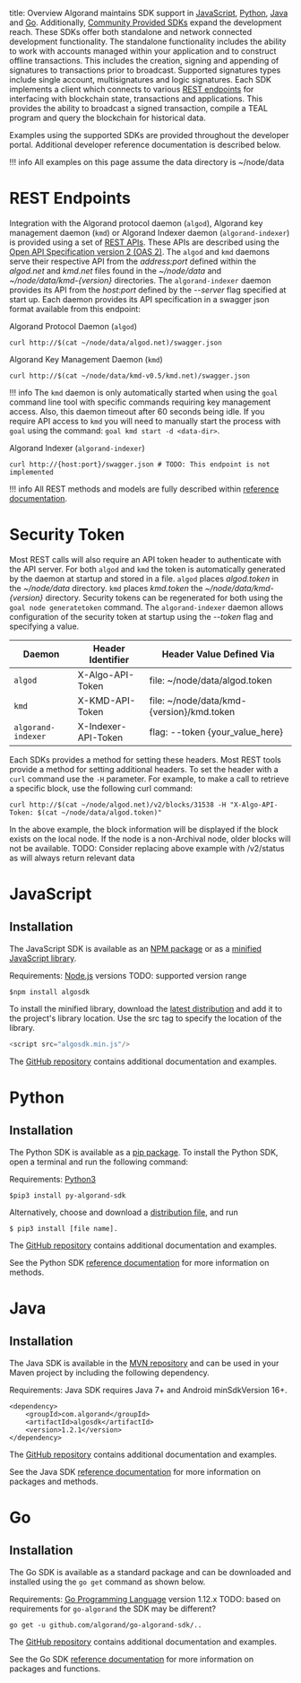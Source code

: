 title: Overview
Algorand maintains SDK support in [JavaScript](https://github.com/algorand/java-algorand-sdk), [Python](https://github.com/algorand/py-algorand-sdk), [Java](https://github.com/algorand/java-algorand-sdk) and [Go](https://github.com/algorand/go-algorand-sdk). Additionally, [Community Provided SDKs](../../community/#sdks) expand the development reach. These SDKs offer both standalone and network connected development functionality. The standalone functionality includes the ability to work with accounts managed within your application and to construct offline transactions. This includes the creation, signing and appending of signatures to transactions prior to broadcast. Supported signatures types include single account, multisignatures and logic signatures. Each SDK implements a client which connects to various [REST endpoints](TODO:$REST_LANDING_PAGE) for interfacing with blockchain state, transactions and applications. This provides the ability to broadcast a signed transaction, compile a TEAL program and query the blockchain for historical data.

Examples using the supported SDKs are provided throughout the developer portal. Additional developer reference documentation is described below.

!!! info
    All examples on this page assume the data directory is ~/node/data

# REST Endpoints
Integration with the Algorand protocol daemon (`algod`), Algorand key management daemon (`kmd`) or Algorand Indexer daemon (`algorand-indexer`) is provided using a set of [REST APIs](TODO:$REST_LANDING_PAGE). These APIs are described using the [Open API Specification version 2 (OAS 2)](https://github.com/OAI/OpenAPI-Specification/blob/master/versions/2.0.md). The `algod` and `kmd` daemons serve their respective API from the _address:port_ defined within the _algod.net_ and _kmd.net_ files found in the _~/node/data_ and _~/node/data/kmd-{version}_ directories. The `algorand-indexer` daemon provides its API from the _host:port_ defined by the _--server_ flag specified at start up. Each daemon provides its API specification in a swagger json format available from this endpoint: 

Algorand Protocol Daemon (`algod`)

```
curl http://$(cat ~/node/data/algod.net)/swagger.json
```

Algorand Key Management Daemon (`kmd`)

```
curl http://$(cat ~/node/data/kmd-v0.5/kmd.net)/swagger.json
```

!!! info
    The `kmd` daemon is only automatically started when using the `goal` command line tool with specific commands requiring key management access. Also, this daemon timeout after 60 seconds being idle. If you require API access to `kmd` you will need to manually start the process with `goal` using the command: `goal kmd start -d <data-dir>`.

Algorand Indexer (`algorand-indexer`)

```
curl http://{host:port}/swagger.json # TODO: This endpoint is not implemented
```

!!! info
    All REST methods and models are fully described within [reference documentation](TODO:$REST_LANDING_PAGE). 


# Security Token
Most REST calls will also require an API token header to authenticate with the API server. For both `algod` and `kmd` the token is automatically generated by the daemon at startup and stored in a file. `algod` places _algod.token_ in the _~/node/data_ directory. `kmd` places _kmd.token_ the _~/node/data/kmd-{version}_ directory. Security tokens can be regenerated for both using the `goal node generatetoken` command. The `algorand-indexer` daemon allows configuration of the security token at startup using the _--token_ flag and specifying a value. 

| Daemon             | Header Identifier   | Header Value Defined Via                      |
| ------------------ | ------------------- | --------------------------------------------- |
| `algod`            | X-Algo-API-Token    | file: ~/node/data/algod.token                 |
| `kmd`              | X-KMD-API-Token     | file: ~/node/data/kmd-{version}/kmd.token     |
| `algorand-indexer` | X-Indexer-API-Token | flag: --token {your_value_here}               |

Each SDKs provides a method for setting these headers. Most REST tools provide a method for setting additional headers. To set the header with a `curl` command use the `-H` parameter. For example, to make a call to retrieve a specific block, use the following curl command:

```
curl http://$(cat ~/node/algod.net)/v2/blocks/31538 -H "X-Algo-API-Token: $(cat ~/node/data/algod.token)"
```

In the above example, the block information will be displayed if the block exists on the local node. If the node is a non-Archival node, older blocks will not be available.
TODO: Consider replacing above example with /v2/status as will always return relevant data

# JavaScript
## Installation
The JavaScript SDK is available as an [NPM package](https://www.npmjs.com/package/algosdk) or as a [minified JavaScript library](https://github.com/algorand/js-algorand-sdk/blob/master/dist/algosdk.min.js). 

Requirements: [Node.js](https://nodejs.org/en/download/) versions TODO: supported version range
```
$npm install algosdk
```

To install the minified library, download the [latest distribution](https://github.com/algorand/js-algorand-sdk/tree/develop/dist) and add it to the project's library location. Use the src tag to specify the location of the library.

```javascript tab="JavaScript"
<script src="algosdk.min.js"/> 
```

The [GitHub repository](https://github.com/algorand/js-algorand-sdk) contains additional documentation and examples.


# Python
## Installation
The Python SDK is available as a [pip package](https://pypi.org/project/py-algorand-sdk/). To install the Python SDK, open a terminal and run the following command:

Requirements: [Python3](https://www.python.org/download/releases/3.0/)

```
$pip3 install py-algorand-sdk
```

Alternatively, choose and download a [distribution file](https://pypi.org/project/py-algorand-sdk/#files), and run 

```
$ pip3 install [file name].
```

The [GitHub repository](https://github.com/algorand/py-algorand-sdk) contains additional documentation and examples.

See the Python SDK [reference documentation](https://py-algorand-sdk.readthedocs.io/en/latest/) for more information on methods.

# Java
## Installation
The Java SDK is available in the [MVN repository](https://mvnrepository.com/artifact/com.algorand/algosdk) and can be used in your Maven project by including the following dependency. 

Requirements: Java SDK requires Java 7+ and Android minSdkVersion 16+.

```
<dependency>
    <groupId>com.algorand</groupId>
    <artifactId>algosdk</artifactId>
    <version>1.2.1</version>
</dependency>
```

The [GitHub repository](https://github.com/algorand/java-algorand-sdk) contains additional documentation and examples.

See the Java SDK [reference documentation](https://algorand.github.io/java-algorand-sdk/) for more information on packages and methods.


# Go
## Installation
The Go SDK is available as a standard package and can be downloaded and installed using the `go get` command as shown below.

Requirements: [Go Programming Language](https://golang.org/dl/) version 1.12.x TODO: based on requirements for `go-algorand` the SDK may be different?

```
go get -u github.com/algorand/go-algorand-sdk/..
```

The [GitHub repository](https://github.com/algorand/go-algorand-sdk) contains additional documentation and examples.

See the Go SDK [reference documentation](https://pkg.go.dev/github.com/algorand/go-algorand-sdk) for more information on packages and functions.
